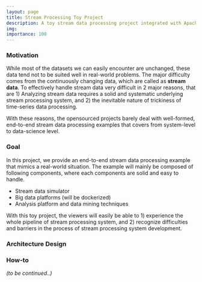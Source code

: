 ```yaml
---
layout: page
title: Stream Processing Toy Project
description: A toy stream data processing project integrated with Apache Kafka, Apache Spark and other Big-data analysis platforms
img: 
importance: 100
---
```


<h3>Motivation</h3>

While most of the datasets we can easily encounter are unchanged, these data tend not to be suited well in real-world problems. The major difficulty comes from the continuously changing data, which are called as <strong>stream data</strong>. To effectively handle stream data very difficult in 2 major reasons, that are 1) Analyzing stream data requires a solid and systematic underlying stream processing system, and 2) the inevitable nature of trickiness of time-series data processing.

With these reasons, the opensourced projects barely deal with well-formed, end-to-end stream data processing examples that covers from system-level to data-science level.


<h3>Goal</h3>

In this project, we provide an end-to-end stream data processing example that mimics a real-world situation. The example will mainly be composed of following components, where each components are solid and easy to handle.
- Stream data simulator
- Big data platforms (will be dockerized)
- Analysis platform and data mining techniques

With this toy project, the viewers will easily be able to 1) experience the whole pipeline of stream processing system, and 2) recognize difficulties and barriers in the process of stream processing system development.

<h3>Architecture Design</h3>

<h3>How-to</h3>

<i>(to be continued..)</i>